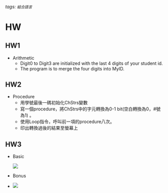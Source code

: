 ###### tags: `組合語言`
# HW
## HW1
* Arithmetic
    * Digit0 to Digit3 are initialized with the last 4 digits of your student id.
    * The program is to merge the four digits into MyID. 

## HW2
* Procedure
    * 用學號最後一碼初始化ChStrs變數
    * 寫一個procedure，將ChStrs中的字元轉換為0-1 bit(空白轉換為0，#號為1) 。
    * 使用Loop指令，呼叫前一項的procedure八次。
    * 印出轉換過後的結果至螢幕上

## HW3
* Basic

     ![](https://i.imgur.com/EGYlVaY.png)

* Bonus
*
    ![](https://i.imgur.com/Z1UAqEz.png)
